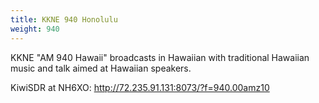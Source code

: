 ```yaml
---
title: KKNE 940 Honolulu
weight: 940
---
```

KKNE "AM 940 Hawaii" broadcasts in Hawaiian with traditional
Hawaiian music and talk aimed at Hawaiian speakers.

KiwiSDR at NH6XO: http://72.235.91.131:8073/?f=940.00amz10
